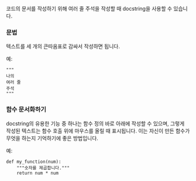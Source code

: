 코드의 문서를 작성하기 위해 여러 줄 주석을 작성할 때 docstring을 사용할 수 있습니다.

### 문법
텍스트를 세 개의 큰따옴표로 감싸서 작성하면 됩니다.

예:
```
"""
나의
여러 줄
주석
"""

```

### 함수 문서화하기
docstring의 유용한 기능 중 하나는 함수 정의 바로 아래에 작성할 수 있으며, 그렇게 작성된 텍스트는 함수 호출 위에 마우스를 올릴 때 표시됩니다. 이는 자신이 만든 함수가 무엇을 하는지 기억하기에 좋은 방법입니다.

예:
```
def my_function(num):
    """숫자를 제곱합니다."""
    return num * num